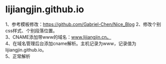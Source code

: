 # lijiangjin.github.io

1、参考模板修改：https://github.com/Gabriel-Chen/Nice_Blog 
2、修改个别css样式、个别段落位置。  
3、CNAME添加带www的域名：www.lijiangjin.cn。  
4、在域名管理后台添加cname解析。主机记录为www，记录值为lijiangjin.github.io。  
5、正常解析  